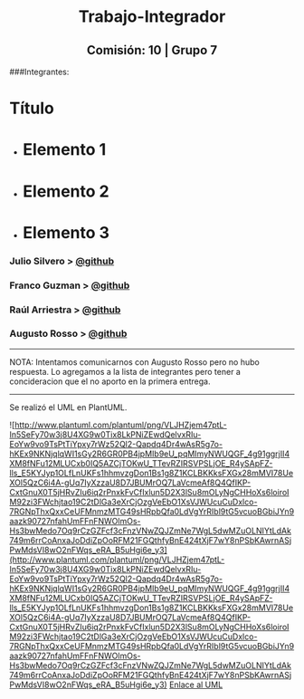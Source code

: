 <h1 align="center">
Trabajo-Integrador
</h1>

<h2 align="center">
Comisión: 10 | Grupo 7
</h2>



###Integrantes:

# Título

* # Elemento 1
* # Elemento 2
* # Elemento 3


<!--
<h4>
    <ul>
        <li>Manuel Vasquez > [@github](http://www.github.com/)**</li>
        <li>Elemento 2</li>
        <li>Elemento 3</li>
    </ul>
</h4>
-->



### **Julio Silvero > [@github](http://www.github.com/)**
### **Franco Guzman > [@github](http://www.github.com/)**
### **Raúl Arriestra > [@github](http://www.github.com/)**
### **Augusto Rosso > [@github](http://www.github.com/)**

---

NOTA: Intentamos comunicarnos con Augusto Rosso pero no hubo respuesta. Lo agregamos a la lista de integrantes pero tener a concideracion que el no aporto en la primera entrega.  

---

Se realizó el UML en PlantUML.
<!-- //www.plantuml.com/plantuml/png/VLJHZjem47ptL-In5SeFy70w3j8U4XG9w0Tix8LkPNiZEwdQelvxRIu-EoYw9vo9TsPtTiYpxy7rWz52Ql2-Qapdq4Dr4wAsR5g7o-hKEx9NKNjqlqWI1sGy2R6GR0PB4jpMIb9eU_pqMImyNWUQGF_4g91ggrjII4XM8fNFu12MLUCxb0IQ5AZCjTOKwU_TTevRZIRSVPSLjOE_R4ySApFZ-lls_E5KYJyp1OLfLnUKFs1hhmvzgDon1Bs1g8Z1KCLBKKksFXGx28mMVI78UeXOl5QzC6i4A-gUq7IyXzzaU8D7JBUMrOQ7LaVcmeAf8Q4QfIKP-CxtGnuX0T5jHRvZIu6iq2rPnxkFvCfIxlun5D2X3lSu8mOLyNgCHHoXs6loiroIM92zi3FWchjtao19C2tDlGa3eXrCjOzgVeEbO1XsVJWUcuCuDxlco-7RGNpThxQxxCeUFMnmzMTG49sHRpbQfa0LdVgYrRIbl9tG5vcuoBGbiJYn9aazk90727nfahUmFFnFNWOlmOs-Hs3bwMedo7Oq9rCzGZFcf3cFnzVNwZQJZmNe7WgL5dwMZuOLNIYtLdAk749m6rrCoAnxaJoDdiZpOoRFM21FGQthfyBnE424tXjF7wY8nPSbKAwrnASjPwMdsVI8wO2nFWqs_eRA_B5uHgi6e_y3
-->
![http://www.plantuml.com/plantuml/png/VLJHZjem47ptL-In5SeFy70w3j8U4XG9w0Tix8LkPNiZEwdQelvxRIu-EoYw9vo9TsPtTiYpxy7rWz52Ql2-Qapdq4Dr4wAsR5g7o-hKEx9NKNjqlqWI1sGy2R6GR0PB4jpMIb9eU_pqMImyNWUQGF_4g91ggrjII4XM8fNFu12MLUCxb0IQ5AZCjTOKwU_TTevRZIRSVPSLjOE_R4ySApFZ-lls_E5KYJyp1OLfLnUKFs1hhmvzgDon1Bs1g8Z1KCLBKKksFXGx28mMVI78UeXOl5QzC6i4A-gUq7IyXzzaU8D7JBUMrOQ7LaVcmeAf8Q4QfIKP-CxtGnuX0T5jHRvZIu6iq2rPnxkFvCfIxlun5D2X3lSu8mOLyNgCHHoXs6loiroIM92zi3FWchjtao19C2tDlGa3eXrCjOzgVeEbO1XsVJWUcuCuDxlco-7RGNpThxQxxCeUFMnmzMTG49sHRpbQfa0LdVgYrRIbl9tG5vcuoBGbiJYn9aazk90727nfahUmFFnFNWOlmOs-Hs3bwMedo7Oq9rCzGZFcf3cFnzVNwZQJZmNe7WgL5dwMZuOLNIYtLdAk749m6rrCoAnxaJoDdiZpOoRFM21FGQthfyBnE424tXjF7wY8nPSbKAwrnASjPwMdsVI8wO2nFWqs_eRA_B5uHgi6e_y3](http://www.plantuml.com/plantuml/png/VLJHZjem47ptL-In5SeFy70w3j8U4XG9w0Tix8LkPNiZEwdQelvxRIu-EoYw9vo9TsPtTiYpxy7rWz52Ql2-Qapdq4Dr4wAsR5g7o-hKEx9NKNjqlqWI1sGy2R6GR0PB4jpMIb9eU_pqMImyNWUQGF_4g91ggrjII4XM8fNFu12MLUCxb0IQ5AZCjTOKwU_TTevRZIRSVPSLjOE_R4ySApFZ-lls_E5KYJyp1OLfLnUKFs1hhmvzgDon1Bs1g8Z1KCLBKKksFXGx28mMVI78UeXOl5QzC6i4A-gUq7IyXzzaU8D7JBUMrOQ7LaVcmeAf8Q4QfIKP-CxtGnuX0T5jHRvZIu6iq2rPnxkFvCfIxlun5D2X3lSu8mOLyNgCHHoXs6loiroIM92zi3FWchjtao19C2tDlGa3eXrCjOzgVeEbO1XsVJWUcuCuDxlco-7RGNpThxQxxCeUFMnmzMTG49sHRpbQfa0LdVgYrRIbl9tG5vcuoBGbiJYn9aazk90727nfahUmFFnFNWOlmOs-Hs3bwMedo7Oq9rCzGZFcf3cFnzVNwZQJZmNe7WgL5dwMZuOLNIYtLdAk749m6rrCoAnxaJoDdiZpOoRFM21FGQthfyBnE424tXjF7wY8nPSbKAwrnASjPwMdsVI8wO2nFWqs_eRA_B5uHgi6e_y3)
[Enlace al UML](http://www.plantuml.com/plantuml/png/VLJHZjem47ptL-In5SeFy70w3j8U4XG9w0Tix8LkPNiZEwdQelvxRIu-EoYw9vo9TsPtTiYpxy7rWz52Ql2-Qapdq4Dr4wAsR5g7o-hKEx9NKNjqlqWI1sGy2R6GR0PB4jpMIb9eU_pqMImyNWUQGF_4g91ggrjII4XM8fNFu12MLUCxb0IQ5AZCjTOKwU_TTevRZIRSVPSLjOE_R4ySApFZ-lls_E5KYJyp1OLfLnUKFs1hhmvzgDon1Bs1g8Z1KCLBKKksFXGx28mMVI78UeXOl5QzC6i4A-gUq7IyXzzaU8D7JBUMrOQ7LaVcmeAf8Q4QfIKP-CxtGnuX0T5jHRvZIu6iq2rPnxkFvCfIxlun5D2X3lSu8mOLyNgCHHoXs6loiroIM92zi3FWchjtao19C2tDlGa3eXrCjOzgVeEbO1XsVJWUcuCuDxlco-7RGNpThxQxxCeUFMnmzMTG49sHRpbQfa0LdVgYrRIbl9tG5vcuoBGbiJYn9aazk90727nfahUmFFnFNWOlmOs-Hs3bwMedo7Oq9rCzGZFcf3cFnzVNwZQJZmNe7WgL5dwMZuOLNIYtLdAk749m6rrCoAnxaJoDdiZpOoRFM21FGQthfyBnE424tXjF7wY8nPSbKAwrnASjPwMdsVI8wO2nFWqs_eRA_B5uHgi6e_y3)
